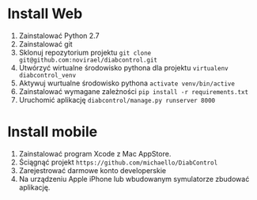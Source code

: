 # Install Web

1. Zainstalować Python 2.7
2. Zainstalować git
3. Sklonuj repozytorium projektu `git clone git@github.com:novirael/diabcontrol.git` 
4. Utwórzyć wirtualne środowisko pythona dla projektu `virtualenv diabcontrol_venv`
5. Aktywuj wurtualne środowisko pythona `activate venv/bin/active`
6. Zainstalować wymagane zależności `pip install -r requirements.txt`
7. Uruchomić aplikację `diabcontrol/manage.py runserver 8000`

# Install mobile

1. Zainstalować program Xcode z Mac AppStore.
2. Ściągnąć projekt `https://github.com/michaello/DiabControl`
3. Zarejestrować darmowe konto developerskie
4. Na urządzeniu Apple iPhone lub wbudowanym symulatorze zbudować aplikację.